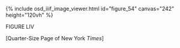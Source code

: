 {% include osd_iiif_image_viewer.html id="figure_54" canvas="242" height="120vh" %}

FIGURE LIV

\[Quarter-Size Page of New York *Times*\]
